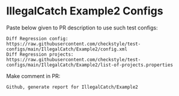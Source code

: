 # IllegalCatch Example2 Configs
Paste below given to PR description to use such test configs:
```
Diff Regression config: https://raw.githubusercontent.com/checkstyle/test-configs/main/IllegalCatch/Example2/config.xml
Diff Regression projects: https://raw.githubusercontent.com/checkstyle/test-configs/main/IllegalCatch/Example2/list-of-projects.properties
```
Make comment in PR:
```
Github, generate report for IllegalCatch/Example2
```
